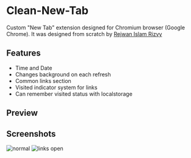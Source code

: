 # Clean-New-Tab
Custom "New Tab" extension designed for Chromium browser (Google Chrome). It was designed from scratch by [Rejwan Islam Rizvy](https://www.facebook.com/RIR360)
## Features
* Time and Date 
* Changes background on each refresh
* Common links section
* Visited indicator system for links
* Can remember visited status with localstorage
## Preview
## Screenshots
![normal](https://user-images.githubusercontent.com/50569315/114199091-cfb68200-9975-11eb-88e3-6d585ef5ca7c.png)
![links open](https://user-images.githubusercontent.com/50569315/114199080-cd542800-9975-11eb-8318-fbb06d754f3d.png)

